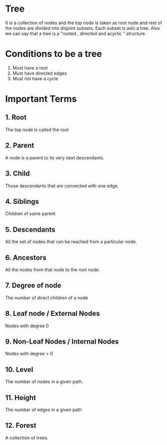 # Tree

It is a collection of nodes and the top node is taken as root node and rest of the nodes are divided into disjoint subsets. Each subset is aslo a tree. Also we can say that a tree is a "rooted , directed and acyclic " structure.

# Conditions to be a tree

1. Must have a root
2. Must have directed edges
3. Must not have a cycle

# Important Terms

## 1. Root

The top node is called the root

## 2. Parent

A node is a parent to its very next descendants.

## 3. Child

Those descendants that are connected with one edge.

## 4. Siblings

Children of same parent

## 5. Descendants

All the set of nodes that can be reached from a particular node.

## 6. Ancestors

All the nodes from that node to the root node.

## 7. Degree of node

The number of direct children of a node

## 8. Leaf node / External Nodes

Nodes with degree 0

## 9. Non-Leaf Nodes / Internal Nodes

Nodes with degree > 0

## 10. Level

The number of nodes in a given path.

## 11. Height

The number of edges in a given path

## 12. Forest

A collection of trees.

